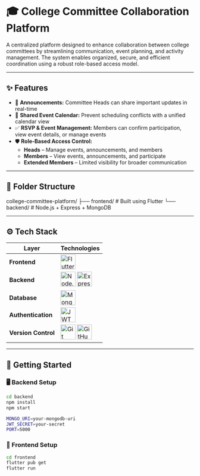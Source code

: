 # 🎓 College Committee Collaboration Platform

A centralized platform designed to enhance collaboration between college committees by streamlining communication, event planning, and activity management. The system enables organized, secure, and efficient coordination using a robust role-based access model.

---

## ✨ Features

- 📣 **Announcements:** Committee Heads can share important updates in real-time  
- 📅 **Shared Event Calendar:** Prevent scheduling conflicts with a unified calendar view  
- ✅ **RSVP & Event Management:** Members can confirm participation, view event details, or manage events  
- 🛡️ **Role-Based Access Control:** 
  - **Heads** – Manage events, announcements, and members  
  - **Members** – View events, announcements, and participate  
  - **Extended Members** – Limited visibility for broader communication  

---

## 📂 Folder Structure
college-committee-platform/
├── frontend/ # Built using Flutter
└── backend/ # Node.js + Express + MongoDB


---

## ⚙️ Tech Stack

| Layer              | Technologies                                                                                      |
|-------------------|---------------------------------------------------------------------------------------------------|
| **Frontend**       | <img src="https://cdn.jsdelivr.net/gh/devicons/devicon/icons/flutter/flutter-original.svg" width="40" height="40" alt="Flutter" /> |
| **Backend**        | <img src="https://cdn.jsdelivr.net/gh/devicons/devicon/icons/nodejs/nodejs-original.svg" width="40" height="40" alt="Node.js" /> <img src="https://cdn.jsdelivr.net/gh/devicons/devicon/icons/express/express-original.svg" width="40" height="40" alt="Express" /> |
| **Database**       | <img src="https://cdn.jsdelivr.net/gh/devicons/devicon/icons/mongodb/mongodb-original.svg" width="40" height="40" alt="MongoDB" /> |
| **Authentication** | <img src="https://img.icons8.com/color/48/000000/jwt.png" width="40" height="40" alt="JWT" /> |
| **Version Control**| <img src="https://cdn.jsdelivr.net/gh/devicons/devicon/icons/git/git-original.svg" width="40" height="40" alt="Git" /> <img src="https://cdn.jsdelivr.net/gh/devicons/devicon/icons/github/github-original.svg" width="40" height="40" alt="GitHub" /> |

---

## 🚀 Getting Started

### 🖥️ Backend Setup

```bash
cd backend
npm install
npm start

MONGO_URI=your-mongodb-uri
JWT_SECRET=your-secret
PORT=5000
```

### 📱 Frontend Setup

```bash
cd frontend
flutter pub get
flutter run
```
